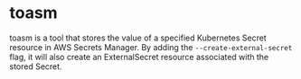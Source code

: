 # toasm

toasm is a tool that stores the value of a specified Kubernetes Secret resource in AWS Secrets Manager.
By adding the `--create-external-secret` flag, it will also create an ExternalSecret resource associated with the stored Secret.

